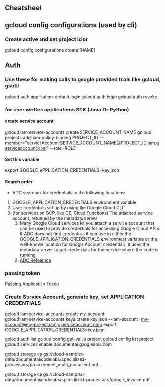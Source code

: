 ## Cheatsheet

## gcloud config configurations (used by cli) 
### Create active and set project id or  
gcloud config configurations create [NAME]



## Auth
### Use these for making calls to google provided tools like gcloud, gsutil
gcloud auth application-default login 
gcloud auth login
gcloud auth revoke


### for user written applications SDK (Java Or Python)
#### create service account
gcloud iam service-accounts create SERVICE_ACCOUNT_NAME
gcloud projects add-iam-policy-binding PROJECT_ID --member="serviceAccount:SERVICE_ACCOUNT_NAME@PROJECT_ID.iam.gserviceaccount.com" --role=ROLE
#### Set this variable 
export GOOGLE_APPLICATION_CREDENTIALS=key.json

#### Search order
- ADC searches for credentials in the following locations:
1. GOOGLE_APPLICATION_CREDENTIALS environment variable
2. User credentials set up by using the Google Cloud CLI
3. (for services on GCP, like CE, Cloud Functions) The attached service account, returned by the metadata server
   1. Many Google Cloud services let you attach a service account that can be used to provide credentials for accessing Google Cloud APIs. If ADC does not find credentials it can use in either the GOOGLE_APPLICATION_CREDENTIALS environment variable or the well-known location for Google Account credentials, it uses the metadata server to get credentials for the service where the code is running.
   2. [ADC Reference](https://cloud.google.com/docs/authentication/application-default-credentials)

### passing token
[Passing Application Token](https://cloud.google.com/sdk/gcloud/reference/auth/application-default/print-access-token)


### Create Service Account, generate key, set APPLICATION CREDENTIALS
gcloud iam service-accounts create my-account  
gcloud iam service-accounts keys create key.json --iam-account=my-account@my-project.iam.gserviceaccount.com
export GOOGLE_APPLICATION_CREDENTIALS=key.json



gcloud auth list
gcloud config get-value project
gcloud config list project
gcloud services enable documentai.googleapis.com



gcloud storage cp gs://cloud-samples-data/documentai/codelabs/specialized-processors/procurement_multi_document.pdf .

gcloud storage cp gs://cloud-samples-data/documentai/codelabs/specialized-processors/google_invoice.pdf .